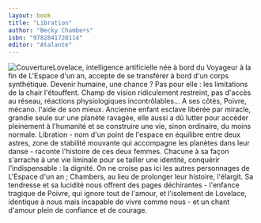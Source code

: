 ```yaml
---
layout: book
title: "Libration"
author: "Becky Chambers"
isbn: "9782841728114"
editor: "Atalante"
---
```

![Couverture](/img/9782841728114.jpg)Lovelace, intelligence artificielle née à bord du Voyageur à la fin de L'Espace d'un an, accepte de se transférer à bord d'un corps synthétique. Devenir humaine, une chance ? Pas pour elle : les limitations de la chair l'étouffent. Champ de vision ridiculement restreint, pas d'accès au réseau, réactions physiologiques incontrôlables... A ses côtés, Poivre, mécano. l'aide de son mieux. Ancienne enfant esclave libérée par miracle, grandie seule sur une planète ravagée, elle aussi a dû lutter pour accéder pleinement à l'humanité et se construire une vie, sinon ordinaire, du moins normale. Libration - nom d'un point de l'espace en équilibre entre deux astres, zone de stabilité mouvante qui accompagne les planètes dans leur danse - raconte l'histoire de ces deux femmes. Chacune à sa façon s'arrache à une vie liminale pour se tailler une identité, conquérir l'indispensable : la dignité. On ne croise pas ici les autres personnages de L'Espace d'un an ; Chambers, au lieu de prolonger leur histoire, l'élargit. Sa tendresse et sa lucidité nous offrent des pages déchirantes - l'enfance tragique de Poivre, qui ignore tout de l'amour, et l'isolement de Lovelace, identique à nous mais incapable de vivre comme nous - et un chant d'amour plein de confiance et de courage.